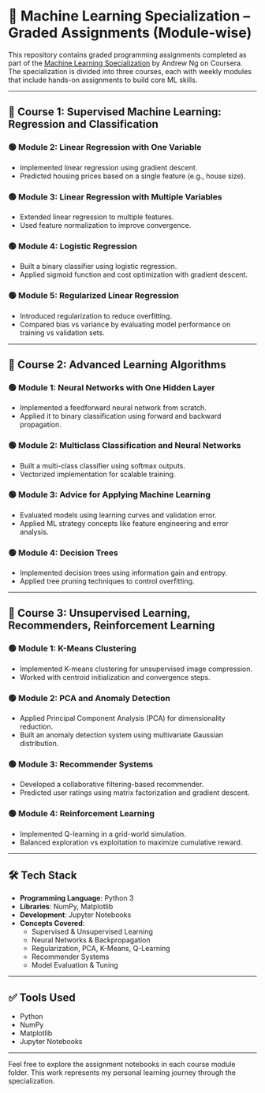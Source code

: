 # 📘 Machine Learning Specialization – Graded Assignments (Module-wise)

This repository contains graded programming assignments completed as part of the [Machine Learning Specialization](https://www.coursera.org/specializations/machine-learning-introduction) by Andrew Ng on Coursera. The specialization is divided into three courses, each with weekly modules that include hands-on assignments to build core ML skills.

---

## 📗 Course 1: Supervised Machine Learning: Regression and Classification

### 🟢 Module 2: Linear Regression with One Variable
- Implemented linear regression using gradient descent.
- Predicted housing prices based on a single feature (e.g., house size).

### 🟢 Module 3: Linear Regression with Multiple Variables
- Extended linear regression to multiple features.
- Used feature normalization to improve convergence.

### 🟢 Module 4: Logistic Regression
- Built a binary classifier using logistic regression.
- Applied sigmoid function and cost optimization with gradient descent.

### 🟢 Module 5: Regularized Linear Regression
- Introduced regularization to reduce overfitting.
- Compared bias vs variance by evaluating model performance on training vs validation sets.

---

## 📘 Course 2: Advanced Learning Algorithms

### 🟢 Module 1: Neural Networks with One Hidden Layer
- Implemented a feedforward neural network from scratch.
- Applied it to binary classification using forward and backward propagation.

### 🟢 Module 2: Multiclass Classification and Neural Networks
- Built a multi-class classifier using softmax outputs.
- Vectorized implementation for scalable training.

### 🟢 Module 3: Advice for Applying Machine Learning
- Evaluated models using learning curves and validation error.
- Applied ML strategy concepts like feature engineering and error analysis.

### 🟢 Module 4: Decision Trees
- Implemented decision trees using information gain and entropy.
- Applied tree pruning techniques to control overfitting.

---

## 📙 Course 3: Unsupervised Learning, Recommenders, Reinforcement Learning

### 🟢 Module 1: K-Means Clustering
- Implemented K-means clustering for unsupervised image compression.
- Worked with centroid initialization and convergence steps.

### 🟢 Module 2: PCA and Anomaly Detection
- Applied Principal Component Analysis (PCA) for dimensionality reduction.
- Built an anomaly detection system using multivariate Gaussian distribution.

### 🟢 Module 3: Recommender Systems
- Developed a collaborative filtering-based recommender.
- Predicted user ratings using matrix factorization and gradient descent.

### 🟢 Module 4: Reinforcement Learning
- Implemented Q-learning in a grid-world simulation.
- Balanced exploration vs exploitation to maximize cumulative reward.

---
## 🛠 Tech Stack

- **Programming Language**: Python 3
- **Libraries**: NumPy, Matplotlib
- **Development**: Jupyter Notebooks
- **Concepts Covered**: 
  - Supervised & Unsupervised Learning
  - Neural Networks & Backpropagation
  - Regularization, PCA, K-Means, Q-Learning
  - Recommender Systems
  - Model Evaluation & Tuning
---

## ✅ Tools Used
- Python
- NumPy
- Matplotlib
- Jupyter Notebooks

---

Feel free to explore the assignment notebooks in each course module folder.
This work represents my personal learning journey through the specialization.
